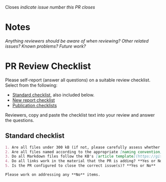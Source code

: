 Closes _indicate issue number this PR closes_

# Notes

_Anything reviewers should be aware of when reviewing? Other related issues? Known problems? Future work?_

# PR Review Checklist

Please self-report (answer all questions) on a suitable review checklist. Select from the following:
- [Standard checklist](https://github.com/Severson-Group/research-repo-template/blob/main/.github/pull_request_template.md), also included below.
- [New report checklist](https://github.com/Severson-Group/KnowledgeBase/blob/main/writing/write-repo-report.md#pr-review-checklist)
- [Publication checklists]()

Reviewers, copy and paste the checklist text into your review and answer the questions.

## Standard checklist

```markdown
1. Are all files under 300 kB (if not, please carefully assess whether it is worth committing them)? **Yes or No**
2. Are all files named according to the appropriate [naming convention](https://github.com/Severson-Group/research-repo-template?tab=readme-ov-file#file-naming), i.e., dash-case, camelCase, snake case? **Yes or No**
3. Do all Markdown files follow the KB's [article template](https://github.com/Severson-Group/KnowledgeBase/blob/master/CONTRIBUTING.md#article-template)? **Yes or No**
4. Do all links work in the material that the PR is adding? **Yes or No**
5. Is the PR configured to close the correct issue(s)? **Yes or No**

Please work on addressing any **No** items.
```
